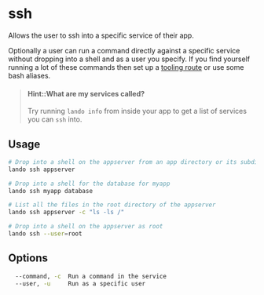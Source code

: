 ssh
===

Allows the user to ssh into a specific service of their app.

Optionally a user can run a command directly against a specific service without dropping into a shell and as a user you specify. If you find yourself running a lot of these commands then set up a [tooling route](./../config/tooling.md) or use some bash aliases.

> #### Hint::What are my services called?
>
> Try running `lando info` from inside your app to get a list of services you can `ssh` into.

Usage
-----

```bash
# Drop into a shell on the appserver from an app directory or its subdirectories
lando ssh appserver

# Drop into a shell for the database for myapp
lando ssh myapp database

# List all the files in the root directory of the appserver
lando ssh appserver -c "ls -ls /"

# Drop into a shell on the appserver as root
lando ssh --user=root
```

Options
-------

```bash
  --command, -c  Run a command in the service
  --user, -u     Run as a specific user
```
